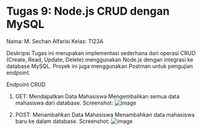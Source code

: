 # Tugas 9: Node.js CRUD dengan MySQL
Nama: M. Sechan Alfarisi
Kelas: TI23A

Deskripsi
Tugas ini merupakan implementasi sederhana dari operasi CRUD (Create, Read, Update, Delete) menggunakan Node.js dengan integrasi ke database MySQL. Proyek ini juga menggunakan Postman untuk pengujian endpoint.

Endpoint CRUD
1. GET: Mendapatkan Data Mahasiswa
Mengembalikan semua data mahasiswa dari database.
Screenshot:
![image](https://github.com/user-attachments/assets/ca82f834-a902-436d-b193-9d17a23ff700)

2. POST: Menambahkan Data Mahasiswa
Menambahkan data mahasiswa baru ke dalam database.
Screenshot:
![image](https://github.com/user-attachments/assets/c3420483-2df9-41dc-a48a-ff2d3bf38cbf)
